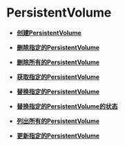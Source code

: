 # PersistentVolume<a name="cce_02_0075"></a>

-   **[创建PersistentVolume](创建PersistentVolume-1.md)**  

-   **[删除指定的PersistentVolume](删除指定的PersistentVolume.md)**  

-   **[删除所有的PersistentVolume](删除所有的PersistentVolume.md)**  

-   **[获取指定的PersistentVolume](获取指定的PersistentVolume.md)**  

-   **[替换指定的PersistentVolume](替换指定的PersistentVolume.md)**  

-   **[替换指定的PersistentVolume的状态](替换指定的PersistentVolume的状态.md)**  

-   **[列出所有的PersistentVolume](列出所有的PersistentVolume.md)**  

-   **[更新指定的PersistentVolume](更新指定的PersistentVolume.md)**  


